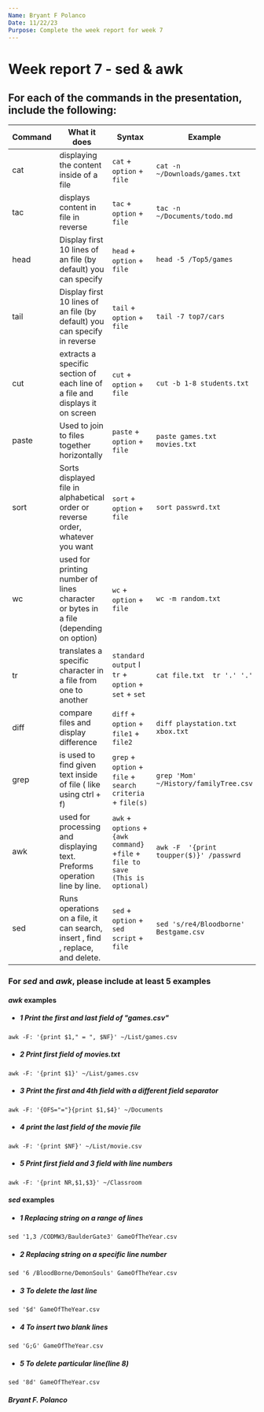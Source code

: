 ```yaml
---
Name: Bryant F Polanco
Date: 11/22/23
Purpose: Complete the week report for week 7
---
```

# Week report 7 - sed & awk

## For each of the commands in the presentation, include the following:
| Command | What it does                                                                         | Syntax                                                                          | Example                                 | Example 2                                                |
| ------- | ------------------------------------------------------------------------------------ | ------------------------------------------------------------------------------- | --------------------------------------- | -------------------------------------------------------- |
| cat     | displaying the content inside of a file                                              | `cat` + `option` + `file`                                                       | `cat -n ~/Downloads/games.txt`          | `cat -b ~/Downloads/video.md`                            |
| tac     | displays content in file in reverse                                                  | `tac` + `option` + `file`                                                       | `tac -n ~/Documents/todo.md `           | `tac -E ~/Document/todo.md`                              |
| head    | Display first 10 lines of an file (by default) you can specify                       | `head` + `option` + `file`                                                      | `head -5 /Top5/games`                   | `head /top10/Movies`                                     |
| tail    | Display first 10 lines of an file (by default) you can specify in reverse            | `tail` + `option` + `file`                                                      | `tail -7 top7/cars`                     | `tail top10/food`                                        |
| cut     | extracts a specific section of each line of a file and displays it on screen         | `cut` + `option` + `file`                                                       | `cut -b 1-8 students.txt`               | `cut -d ":" -f1 ,7 --outputdelimiter' =>  ' /etc/passwd` |
| paste   | Used to join to files together horizontally                                          | `paste` + `option` + `file`                                                     | `paste games.txt movies.txt`            | `paste -d ":" users.lst ipAddress.lst`                   |
| sort    | Sorts displayed file in alphabetical order or reverse order, whatever you want       | `sort` + `option` + `file`                                                      | `sort passwrd.txt`                      | `sort -r users.txt`                                      |
| wc      | used for printing number of lines character or bytes in a file (depending on option) | `wc` + `option` + `file`                                                        | `wc -m random.txt`                      | ` wc -l users.txt`                                       |
| tr      | translates a specific character in a file from one to another                        | `standard output` l `tr` + `option` + `set` + `set`                             | `cat file.txt  tr '.' '.' `             | `cat program.py tr "[:space:}" '\t'`                     |
| diff    | compare files and display difference                                                 | `diff` + `option` + `file1` + `file2`                                           | `diff playstation.txt xbox.txt`         | `diff -y books.csv magazine.csv`                         |
| grep    | is used to find given text inside of file ( like using ctrl + f)                     | `grep` + `option` + `file` + `search criteria` + `file(s)`                      | `grep 'Mom' ~/History/familyTree.csv`   | `grep -n 'Halo' games.txt`                               |
| awk     | used for processing and displaying text. Preforms operation line by line.            | `awk` + `options` + `{awk command}` +`file` + `file to save (This is optional)` | `awk -F  '{print toupper($)}' /passwrd` | `awk '{print $1}' ~/Documents/cars.csv`                  |
| sed     | Runs operations on a file, it can search,  insert , find , replace, and delete.      | `sed` + `option` + `sed script` + `file`                                        | `sed 's/re4/Bloodborne' Bestgame.csv`   | `sed '3 s/glue/gorillaGlue/ topGlue.lst`                 |


### For *sed* and *awk*, please include at least 5 examples

#### *awk* examples 
* ##### 1 Print the first and last field of "games.csv"
```
awk -F: '{print $1," = ", $NF}' ~/List/games.csv 
```
* ##### 2 Print first field of movies.txt
``` 
awk -F: '{print $1}' ~/List/games.csv
```
* ##### 3 Print the first and 4th field with a different field separator 
``` 
awk -F: '{OFS="="}{print $1,$4}' ~/Documents
```    
* ##### 4 print the last field of the movie file 
``` 
awk -F: '{print $NF}' ~/List/movie.csv
```
* ##### 5 Print first field and 3 field with line numbers
```
awk -F: '{print NR,$1,$3}' ~/Classroom
```
#### *sed* examples 
* ##### 1 Replacing string on a range of lines
```
sed '1,3 /CODMW3/BaulderGate3' GameOfTheYear.csv
```
* ##### 2 Replacing string on a specific line number 
```
sed '6 /BloodBorne/DemonSouls' GameOfTheYear.csv
```
* ##### 3 To delete the last line
```
sed '$d' GameOfTheYear.csv
``` 
* ##### 4 To insert two blank lines
```
sed 'G;G' GameOfTheYear.csv
``` 
* ##### 5 To delete particular line(line 8)
```
sed '8d' GameOfTheYear.csv
```

##### Bryant F. Polanco